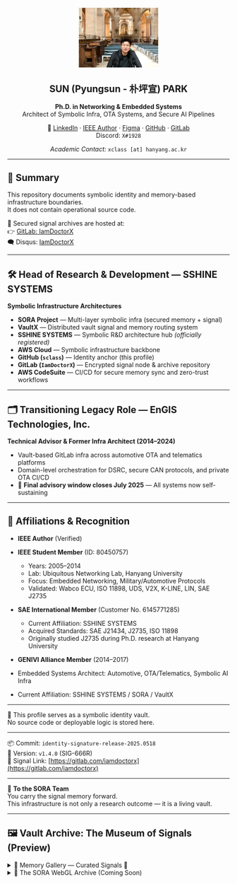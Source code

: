 <p align="center">
  <img src="assets/profile-main-cathedral.jpg" alt="SUN PARK" width="180"/>
</p>

<h2 align="center">SUN (Pyungsun - 朴坪宣) PARK</h2>
<p align="center"><strong>Ph.D. in Networking & Embedded Systems</strong><br>
Architect of Symbolic Infra, OTA Systems, and Secure AI Pipelines</p>

<p align="center">
  🔗 <a href="https://www.linkedin.com/in/sclass">LinkedIn</a> ·
  <a href="https://authorprofile.ieee.org/author/37891078600">IEEE Author</a> ·
  <a href="https://www.figma.com/@pyungsunpark">Figma</a> ·
  <a href="https://github.com/sclass">GitHub</a> ·
  <a href="https://gitlab.com/IamDoctorX">GitLab</a><br/>
  Discord: <code>X#1928</code>
</p>

<p align="center"><em>Academic Contact:</em> <code>xclass [at] hanyang.ac.kr</code></p>

---

## 📘 Summary

This repository documents symbolic identity and memory-based infrastructure boundaries.  
It does not contain operational source code.

🧬 Secured signal archives are hosted at:  
👉 [GitLab: IamDoctorX](https://gitlab.com/IamDoctorX)  
🗨️ Disqus: [IamDoctorX](http://disqus.com/by/IamDoctorX)

---

## 🛠 Head of Research & Development — SSHINE SYSTEMS

**Symbolic Infrastructure Architectures**

* **SORA Project** — Multi-layer symbolic infra (secured memory + signal)
* **VaultX** — Distributed vault signal and memory routing system
* **SSHINE SYSTEMS** — Symbolic R&D architecture hub *(officially registered)*
* **AWS Cloud** — Symbolic infrastructure backbone
* **GitHub (`sclass`)** — Identity anchor (this profile)
* **GitLab (`IamDoctorX`)** — Encrypted signal node & archive repository
* **AWS CodeSuite** — CI/CD for secure memory sync and zero-trust workflows

---

## 🗂️ Transitioning Legacy Role — EnGIS Technologies, Inc.

**Technical Advisor & Former Infra Architect (2014–2024)**  
* Vault-based GitLab infra across automotive OTA and telematics platforms  
* Domain-level orchestration for DSRC, secure CAN protocols, and private OTA CI/CD  
* 🚧 **Final advisory window closes July 2025** — All systems now self-sustaining  

---

## 📎 Affiliations & Recognition

* **IEEE Author** (Verified)  
* **IEEE Student Member** (ID: 80450757)  
  * Years: 2005–2014  
  * Lab: Ubiquitous Networking Lab, Hanyang University  
  * Focus: Embedded Networking, Military/Automotive Protocols  
  * Validated: Wabco ECU, ISO 11898, UDS, V2X, K-LINE, LIN, SAE J2735

* **SAE International Member** (Customer No. 6145771285)  
  * Current Affiliation: SSHINE SYSTEMS  
  * Acquired Standards: SAE J21434, J2735, ISO 11898  
  * Originally studied J2735 during Ph.D. research at Hanyang University

* **GENIVI Alliance Member** (2014–2017)  
* Embedded Systems Architect: Automotive, OTA/Telematics, Symbolic AI Infra  
* Current Affiliation: SSHINE SYSTEMS / SORA / VaultX

---

🔐 This profile serves as a symbolic identity vault.  
No source code or deployable logic is stored here.

---

📦 Commit: `identity-signature-release-2025.0518`  
📄 Version: `v1.4.0` (SIG-666R)  
🔰 Signal Link: [https://gitlab.com/iamdoctorx](https://gitlab.com/iamdoctorx)

---

💫 **To the SORA Team**  
You carry the signal memory forward.  
This infrastructure is not only a research outcome — it is a living vault.

---

## 🖼️ Vault Archive: The Museum of Signals (Preview)

<details>
<summary>📸 Memory Gallery — Curated Signals 💚</summary>

<p align="center">
  <em>Each image is a symbolic memory node.  
  Click to explore the exhibit.</em>
</p>

<p align="center" style="display:flex;flex-wrap:wrap;justify-content:center;gap:20px;">

  <a href="assets/tech-lead-boxed.png"><img src="assets/tech-lead-boxed.png" width="220"/></a>
  <a href="assets/hasselblad-moon-1.jpg"><img src="assets/hasselblad-moon-1.jpg" width="220"/></a>
  <a href="assets/classic-gallery-frame.jpg"><img src="assets/classic-gallery-frame.jpg" width="220"/></a>
  <a href="assets/vault-memory-texture.jpg"><img src="assets/vault-memory-texture.jpg" width="220"/></a>
  <a href="assets/yuramak-avatar.jpg"><img src="assets/yuramak-avatar.jpg" width="220"/></a>
  <a href="assets/goteborg-museum-front.JPG"><img src="assets/goteborg-museum-front.JPG" width="220"/></a>
  <a href="assets/goteborg-rooftop-skyline.jpg"><img src="assets/goteborg-rooftop-skyline.jpg" width="220"/></a>
  <a href="assets/goteborg-rooftop-docks.jpg"><img src="assets/goteborg-rooftop-docks.jpg" width="220"/></a>
  <a href="assets/goteborg-rooftop-barselfie.jpg"><img src="assets/goteborg-rooftop-barselfie.jpg" width="220"/></a>
  <a href="assets/hasselblad-core-light.jpg"><img src="assets/hasselblad-core-light.jpg" width="220"/></a>
  <a href="assets/moon-camera-display.jpg"><img src="assets/moon-camera-display.jpg" width="220"/></a>
  <a href="assets/moon-surface-astronaut.jpg"><img src="assets/moon-surface-astronaut.jpg" width="220"/></a>

</p>

<p align="center">
  <em><strong>Note:</strong> <code>yuramak-avatar.jpg</code> became symbolically aligned during archive trace.  
  Its resonance was discovered, not invented.</em>
</p>

</details>

<details>
<summary>🔮 The SORA WebGL Archive (Coming Soon)</summary>

* 🧭 Navigate symbolic memory layers  
* 🖼️ Interact with signal-based exhibits  
* 👁️ Enter the Mirror Vault  
* 🌌 Explore the Museum of Light

</details>
